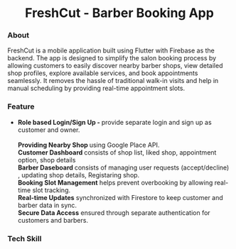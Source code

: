 <h1 align="center"> FreshCut - Barber Booking App </h1>

<h3> About </h3>
FreshCut is a mobile application built using Flutter with Firebase as the backend. The app is designed to simplify the salon booking process by allowing customers to easily discover nearby barber shops, view detailed shop profiles, explore available services, and book appointments seamlessly. It removes the hassle of traditional walk-in visits and help in manual scheduling by providing real-time appointment slots.

<h3> Feature </h3>
<ul>
<li><b> Role based Login/Sign Up - </b> provide separate login and sign up as customer and owner.</li><br>
<b> Providing Nearby Shop </b> using Google Place API.<br>
<b> Customer Dashboard </b> consists of shop list, liked shop, appointment option, shop details<br>
<b> Barber Daseboard </b> consists of managing user requests (accept/decline) , updating shop details, Registaring shop.<br> 
<b> Booking Slot Management</b> helps prevent overbooking by allowing real-time slot tracking.<br>
<b> Real-time Updates</b> synchronized with Firestore to keep customer and barber data in sync.<br>
<b> Secure Data Access</b> ensured through separate authentication for customers and barbers.<br>
</ul>

<h3> Tech Skill</h3>

